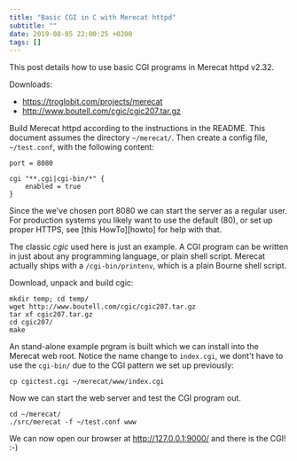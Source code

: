 ```yaml
---
title: "Basic CGI in C with Merecat httpd"
subtitle: ""
date: 2019-08-05 22:00:25 +0200
tags: []
---
```



This post details how to use basic CGI programs in Merecat httpd v2.32.

Downloads:

- https://troglobit.com/projects/merecat
- http://www.boutell.com/cgic/cgic207.tar.gz

Build Merecat httpd according to the instructions in the README.  This
document assumes the directory `~/merecat/`.  Then create a config file,
`~/test.conf`, with the following content:

```
port = 8080

cgi "**.cgi|cgi-bin/*" {
    enabled = true
}
```

Since the we've chosen port 8080 we can start the server as a regular
user.  For production systems you likely want to use the default (80),
or set up proper HTTPS, see [this HowTo][howto] for help with that.

The classic _cgic_ used here is just an example.  A CGI program can be
written in just about any programming language, or plain shell script.
Merecat actually ships with a `/cgi-bin/printenv`, which is a plain
Bourne shell script.

Download, unpack and build cgic:

```
mkdir temp; cd temp/
wget http://www.boutell.com/cgic/cgic207.tar.gz
tar xf cgic207.tar.gz
cd cgic207/
make
```

An stand-alone example prgram is built which we can install into the
Merecat web root.  Notice the name change to `index.cgi`, we dont't have
to use the `cgi-bin/` due to the CGI pattern we set up previously:

```
cp cgictest.cgi ~/merecat/www/index.cgi
```

Now we can start the web server and test the CGI program out.

```
cd ~/merecat/
./src/merecat -f ~/test.conf www
```

We can now open our browser at http://127.0.0.1:9000/ and there is the
CGI! :-)

